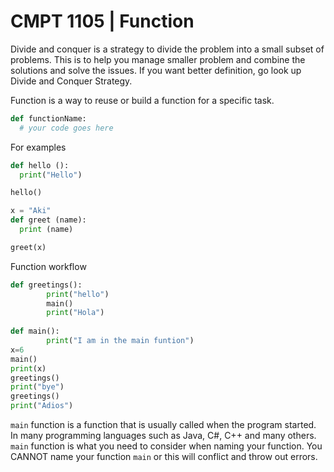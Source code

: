 # CMPT 1105 | Function

Divide and conquer is a strategy to divide the problem into a small subset of problems. This is to help you manage smaller problem and combine the solutions and solve the issues. If you want better definition, go look up Divide and Conquer Strategy.

Function is a way to reuse or build a function for a specific task.
```python
def functionName:
  # your code goes here
```

For examples
```python
def hello ():
  print("Hello")

hello()
```


```python
x = "Aki"
def greet (name):
  print (name)

greet(x)
```

Function workflow

```python
def greetings():
        print("hello")
        main()
        print("Hola")
        
def main():
        print("I am in the main funtion")
x=6
main()
print(x)
greetings()
print("bye")
greetings()
print("Adios")
```

`main` function is a function that is usually called when the program started. In many programming languages such as Java, C#, C++ and many others. `main` function is what you need to consider when naming your function. You CANNOT name your function `main` or this will conflict and throw out errors.
